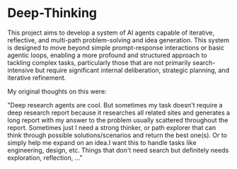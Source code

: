 # Deep-Thinking

This project aims to develop a system of AI agents capable of iterative, reflective, and multi-path problem-solving and idea generation. This system is designed to move beyond simple prompt-response interactions or basic agentic loops, enabling a more profound and structured approach to tackling complex tasks, particularly those that are not primarily search-intensive but require significant internal deliberation, strategic planning, and iterative refinement.

My original thoughts on this were:

"Deep research agents are cool. But sometimes my task doesn't require a deep research report because it researches all related sites and generates a long report with my answer to the problem usually scattered throughout the report. Sometimes just I need a strong thinker, or path explorer that can think through possible solutions/scenarios and return the best one(s). Or to simply help me expand on an idea.I want this to handle tasks like engineering, design, etc. Things that don't need search but definitely needs exploration, reflection, ..."
